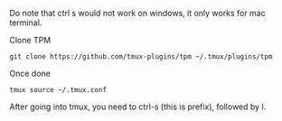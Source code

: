 Do note that ctrl s would not work on windows, it only works for mac terminal.

Clone TPM

```
git clone https://github.com/tmux-plugins/tpm ~/.tmux/plugins/tpm
```

Once done

```
tmux source ~/.tmux.conf
```

After going into tmux, you need to ctrl-s (this is prefix), followed by I.
